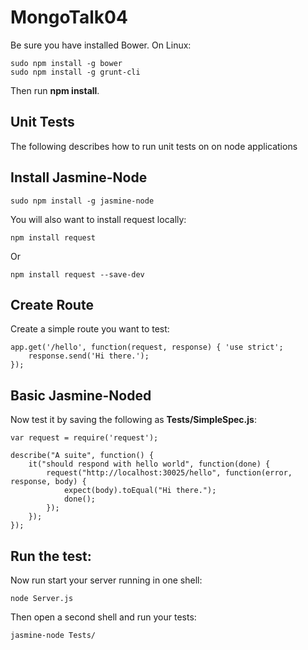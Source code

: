 # MongoTalk04

Be sure you have installed Bower. On Linux:

	sudo npm install -g bower
	sudo npm install -g grunt-cli

Then run **npm install**.

## Unit Tests

The following describes how to run unit tests on on node applications 
	
## Install Jasmine-Node

	sudo npm install -g jasmine-node
	
You will also want to install request locally:

	npm install request
	
Or

	npm install request --save-dev
	
## Create Route

Create a simple route you want to test:

	app.get('/hello', function(request, response) { 'use strict';
		response.send('Hi there.');
	});
	
## Basic Jasmine-Noded

Now test it by saving the following as **Tests/SimpleSpec.js**:

	var request = require('request');

	describe("A suite", function() {
		it("should respond with hello world", function(done) {
			request("http://localhost:30025/hello", function(error, response, body) {
				expect(body).toEqual("Hi there.");
				done();
			});
		});
	}); 

## Run the test:

Now run start your server running in one shell:

	node Server.js
	
Then open a second shell and run your tests:

	jasmine-node Tests/

